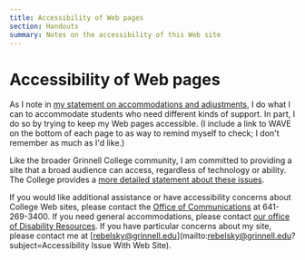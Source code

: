 ```yaml
---
title: Accessibility of Web pages
section: Handouts
summary: Notes on the accessibility of this Web site
---
```

Accessibility of Web pages
==========================

As I note in [my statement on accommodations and
adjustments](../handouts/accommodations), I do what I can to accommodate
students who need different kinds of support.  In part, I do so by trying
to keep my Web pages accessible.  (I include a link to WAVE on the bottom
of each page to as way to remind myself to check; I don't remember as much
as I'd like.)

Like the broader Grinnell College community, I am committed to providing
a site that a broad audience can access, regardless of technology
or ability.  The College provides a [more detailed statement about these
issues](https://www.grinnell.edu/accessibility-statement).

If you would like additional assistance or have
accessibility concerns about College Web sites, please contact the [Office of
Communications](mailto:communications@grinnell.edu) at 641-269-3400.
If you need general accommodations, please contact [our office of
Disability Resources](https://www.grinnell.edu/about/offices-services/accessibility-disability/disability-services).
If you have particular concerns about my site, please contact me 
at [rebelsky@grinnell.edu](mailto:rebelsky@grinnell.edu?subject=Accessibility Issue With Web Site).
